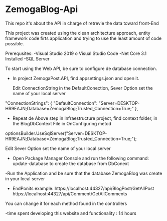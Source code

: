 # ZemogaBlog-Api
This repo it's about the API in charge of retrevie the data toward front-End 


This project was created using the clean architecture approach, entity framework code firts application and trying to use the least amount of code possible.


Prerequsites:
-Visual Studio 2019 o Visual Studio Code
-Net Core 3.1 Installed
-SQL Server

To start using the Web API, be sure to configure de database connection.

- In project ZemogaPost.API,  find appsettings.json and open it.
  
  Edit ConnectionString in the DefaultConection, Sever Option set the name of your local server
  
 "ConnectionStrings": {
    "DefaultConnection": "Server=DESKTOP-HR9EAJN;Database=ZemogaBlog;Trusted_Connection=True;"
  },
  
 - Repeat de Above step in Infraestructure project, find context folder, in the BlogDbContext File in OnConfiguring metod
 
 optionsBuilder.UseSqlServer("Server=DESKTOP-HR9EAJN;Database=ZemogaBlog;Trusted_Connection=True;");
 
 Edit Sever Option set the name of your local server
 
 - Open Package Manager Console and run the following command:  update-database  to create the database from DbConext
 
 
 -Run the Application and be sure that the database ZemogaBlog was create in your local server
 
 - EndPonits example:
 https://localhost:44327/api/BlogPost/GetAllPost
 https://localhost:44327/api/Comment/GetAllComments
 
 You can change it for each method found in the controllers
 
 -time spent developing this website and functionality : 14 hours
